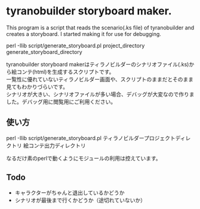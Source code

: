 # tyranobuilder storyboard maker.

This program is a script that reads the scenario(.ks file) of tyranobuilder and creates a storyboard.
I started making it for use for debugging.

perl -Ilib script/generate_storyboard.pl project_directory generate_storyboard_directory

tyranobuilder storyboard makerはティラノビルダーのシナリオファイル(.ks)から絵コンテ(html)を生成するスクリプトです。  
一覧性に優れていないティラノビルダー画面や、スクリプトのままだとそのまま見てもわかりづらいです。  
シナリオが大きい、シナリオファイルが多い場合、デバッグが大変なので作りました。デバッグ用に閲覧用にご利用ください。

## 使い方
perl -Ilib script/generate_storyboard.pl ティラノビルダープロジェクトディレクトリ 絵コンテ出力ディレクトリ

なるだけ素のperlで動くようにモジュールの利用は控えています。

## Todo
- キャラクターがちゃんと退出しているかどうか
- シナリオが最後まで行くかどうか（途切れていないか）

